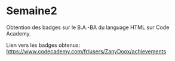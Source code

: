 # Semaine2
Obtention des badges sur le B.A.-BA du language HTML sur Code Academy.

Lien vers les badges obtenus: https://www.codecademy.com/fr/users/ZanyDoox/achievements